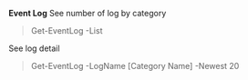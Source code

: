 **Event Log**
See number of log by category
> Get-EventLog -List

See log detail 
> Get-EventLog -LogName [Category Name] -Newest 20
